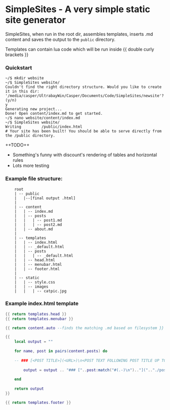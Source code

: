 # SimpleSites - A very simple static site generator

SimpleSites, when run in the root dir, assembles templates, inserts .md content
and saves the output to the `public` directory.

Templates can contain lua code which will be run inside {{ double curly brackets }}

### Quickstart
```console
~/$ mkdir website
~/$ SimpleSites website/
Couldn't find the right directory structure. Would you like to create it in this dir:
'/media/casper/UltrabayWin/Casper/Documents/Code/SimpleSites/newsite'?  (y/n)
y
Generating new project...                                                                          
Done! Open content/index.md to get started.
~/$ nano website/content/index.md
~/$ SimpleSites website/
Writing         /public/index.html
# Your site has been built! You should be able to serve directly from the /public directory.
```

++TODO++
* Something's funny with discount's rendering of tables and horizontal rules
* Lots more testing



### Example file structure:

```
	root
	| -- public
	|	|--[final output .html]
	|
	| -- content
	|	| -- index.md
	|	| -- posts
	|	|	| -- post1.md
	|	|	| -- post2.md
	|	| -- about.md
	|
	| -- templates
	|	| -- index.html
	|	| -- _default.html
	|	| -- posts
	|	|	| -- _default.html
	|	| -- head.html
	|	| -- menubar.html
	|	| -- footer.html
	|
	| -- static
	|	| -- style.css
	|	| -- images
	|	|	| -- catpic.jpg
```


### Example index.html template
``` lua
{{ return templates.head }}
{{ return templates.menubar }}

{{ return content.auto --finds the matching .md based on filesystem }}

{{
	local output = ""
	
	for name, post in pairs(content.posts) do
	
	-- ### [<POST TITLE>](<URL>)\n<POST TEXT FOLLOWING POST TITLE UP TO 144 CHARS>
	
		output = output .. "### ["..post:match("#(.-)\n").."](".."./posts/"..name..".html)\n\t"..post:match("#.-\n(.*)"):sub(1, 144)
		
	end
	
	return output
}}

{{ return templates.footer }}
```
